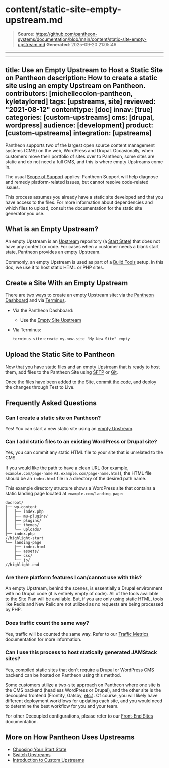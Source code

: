 # content/static-site-empty-upstream.md

> **Source**: https://github.com/pantheon-systems/documentation/blob/main/content/static-site-empty-upstream.md
> **Generated**: 2025-09-20 21:05:46

---

---
title: Use an Empty Upstream to Host a Static Site on Pantheon
description: How to create a static site using an empty Upstream on Pantheon.
contributors: [michellecolon-pantheon, kyletaylored]
tags: [upstreams, site]
reviewed: "2021-08-12"
contenttype: [doc]
innav: [true]
categories: [custom-upstreams]
cms: [drupal, wordpress]
audience: [development]
product: [custom-upstreams]
integration: [upstreams]
---


Pantheon supports two of the largest open source content management systems (CMS) on the web, WordPress and Drupal. Occasionally, when customers move their portfolio of sites over to Pantheon, some sites are static and do not need a full CMS, and this is where empty Upstreams come in.

The usual [Scope of Support](/guides/support/) applies: Pantheon Support will help diagnose and remedy platform-related issues, but cannot resolve code-related issues.

This process assumes you already have a static site developed and that you have access to the files. For more information about dependencies and which files to upload, consult the documentation for the static site generator you use.

## What is an Empty Upstream?

An empty Upstream is an [Upstream](/guides/custom-upstream) repository (a [Start State](/start-state)) that does not have any content or code. For cases when a customer needs a blank start state, Pantheon provides an empty Upstream.

Commonly, an empty Upstream is used as part of a [Build Tools](/guides/build-tools) setup. In this doc, we use it to host static HTML or PHP sites.

## Create a Site With an Empty Upstream

<Youtube src="PTVqXxwOJ4Q" title="Pantheon Static Site and Empty Upstreams" />

There are two ways to create an empty Upstream site: via the [Pantheon Dashboard](/guides/legacy-dashboard/create-sites) and via [Terminus](/terminus).

- Via the Pantheon Dashboard:

  - Use the [Empty Site Upstream](https://dashboard.pantheon.io/sites/create?upstream_id=4c7176de-e079-eed1-154d-44d5a9945b65)

- Via Terminus:

  ```bash{promptUser: user}
  terminus site:create my-new-site "My New Site" empty
  ```

## Upload the Static Site to Pantheon

Now that you have static files and an empty Upstream that is ready to host them, add files to the Pantheon Site using [SFTP](/guides/sftp) or [Git](/guides/git/git-config).

Once the files have been added to the Site, [commit the code](/guides/sftp/sftp-development), and deploy the changes through Test to Live.

## Frequently Asked Questions

### Can I create a static site on Pantheon?

Yes! You can start a new static site using an [empty Upstream](https://dashboard.pantheon.io/sites/create?upstream_id=4c7176de-e079-eed1-154d-44d5a9945b65).

### Can I add static files to an existing WordPress or Drupal site?

Yes, you can commit any static HTML file to your site that is unrelated to the CMS.

If you would like the path to have a clean URL (for example, `example.com/page-name` vs. `example.com/page-name.html`), the HTML file should be an `index.html` file in a directory of the desired path name.

This example directory structure shows a WordPress site that contains a static landing page located at `example.com/landing-page`:

```bash:title=docroot/
docroot/
├── wp-content
│   ├── index.php
│   ├── mu-plugins/
│   ├── plugins/
│   ├── themes/
│   └── uploads/
├── index.php
//highlight-start
└── landing-page
    ├── index.html
    ├── assets/
    ├── css/
    └── js/
//highlight-end
```

### Are there platform features I can/cannot use with this?

An empty Upstream, behind the scenes, is essentially a Drupal environment with no Drupal code (it is entirely empty of code). All of the tools available to the Site Plan will be available. But, if you are only using static HTML, tools like Redis and New Relic are not utilized as no requests are being processed by PHP.

### Does traffic count the same way?

Yes, traffic will be counted the same way. Refer to our [Traffic Metrics](/guides/account-mgmt/traffic) documentation for more information.

### Can I use this process to host statically generated JAMStack sites?

Yes, compiled static sites that don't require a Drupal or WordPress CMS backend can be hosted on Pantheon using this method.

Some customers utilize a two-site approach on Pantheon where one site is the CMS backend (headless WordPress or Drupal), and the other site is the decoupled frontend (Frontity, Gatsby, [etc.](https://jamstack.org/generators/)). Of course, you will likely have different deployment workflows for updating each site, and you would need to determine the best workflow for you and your team.

For other Decoupled configurations, please refer to our [Front-End Sites](/guides/decoupled/overview) documentation.

## More on How Pantheon Uses Upstreams

- [Choosing Your Start State](/start-state)
- [Switch Upstreams](/terminus/examples#switch-upstreams)
- [Introduction to Custom Upstreams](/guides/custom-upstream)
